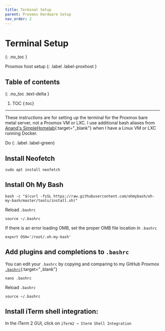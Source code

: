 ```yaml
---
title: Terminal Setup
parent: Proxmox Hardware Setup
nav_order: 2
---
```


# <i class="fas fa-terminal"></i> Terminal Setup
{: .no_toc }

<i class="fab fa-mixer" style="color: black"></i> Proxmox host setup
{: .label .label-proxhost }

## Table of contents
{: .no_toc .text-delta }

1. TOC
{:toc}

---
These instructions are for setting up the terminal for the Proxmox bare metal server, not a Proxmox VM or LXC. I use additional bash aliases from [Anand's SimpleHomelab](https://github.com/SimpleHomelab/docker-traefik/blob/master/shared/config/bash_aliases){:target="_blank"} when I have a Linux VM or LXC running Docker.

Do
{: .label .label-green}

## Install Neofetch

```shell
sudo apt install neofetch
```

## Install Oh My Bash

```shell
bash -c "$(curl -fsSL https://raw.githubusercontent.com/ohmybash/oh-my-bash/master/tools/install.sh)"
```

Reload `.bashrc`

```shell
source ~/.bashrc
```

If there is an error loading OMB, set the proper OMB file location in `.bashrc`

```shell
export OSH='/root/.oh-my-bash'
```

## Add plugins and completions to `.bashrc`

You can edit your `.bashrc` by copying and comparing to my GitHub Proxmox [`.bashrc`](https://github.com/kurtshuler/proxmox-ubuntu-server/blob/main/Proxmox%20files/.bashrc){:target="_blank"}

```shell
nano .bashrc
```

Reload `.bashrc`

```shell
source ~/.bashrc
```

## Install iTerm shell integration:

In the iTerm 2 GUI, click on `iTerm2 → Iterm Shell Integration`